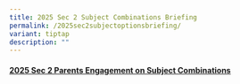 ```yaml
---
title: 2025 Sec 2 Subject Combinations Briefing
permalink: /2025sec2subjectoptionsbriefing/
variant: tiptap
description: ""
---
```

<h4><a href="https://drive.google.com/file/d/1VfyZqoea94flDmMgyDyqL4i3YdZYB_09/view?usp=drive_link" rel="noopener nofollow" target="_blank">2025 Sec 2 Parents Engagement on Subject Combinations</a></h4>
<h4></h4>
<p></p>